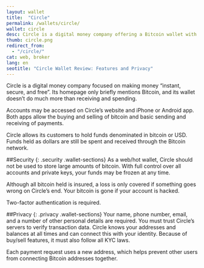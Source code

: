 ```yaml
---
layout: wallet
title:  "Circle"
permalink: /wallets/circle/
wallet: circle
desc: Circle is a digital money company offering a Bitcoin wallet with simple send and receive features, along with the ability to buy bitcoin instantly.
thumb: circle.png
redirect_from:
  - "/circle/"
cat: web, broker
lang: en
seotitle: "Circle Wallet Review: Features and Privacy"
---
```

Circle is a digital money company focused on making money “instant, secure, and free”. Its homepage only briefly mentions Bitcoin, and its wallet doesn’t do much more than receiving and spending.

Accounts may be accessed on Circle’s website and iPhone or Android app. Both apps allow the buying and selling of bitcoin and basic sending and receiving of payments.

Circle allows its customers to hold funds denominated in bitcoin or USD. Funds held as dollars are still be spent and received through the Bitcoin network.

##Security
{: .security .wallet-sections}
As a web/hot wallet, Circle should not be used to store large amounts of bitcoin. With full control over all accounts and private keys, your funds may be frozen at any time.

Although all bitcoin held is insured, a loss is only covered if something goes wrong on Circle’s end. Your bitcoin is gone if your account is hacked.

Two-factor authentication is required.

##Privacy
{: .privacy .wallet-sections}
Your name, phone number, email, and a number of other personal details are required. You must trust Circle’s servers to verify transaction data. Circle knows your addresses and balances at all times and can connect this with your identity. Because of buy/sell features, it must also follow all KYC laws.

Each payment request uses a new address, which helps prevent other users from connecting Bitcoin addresses together.